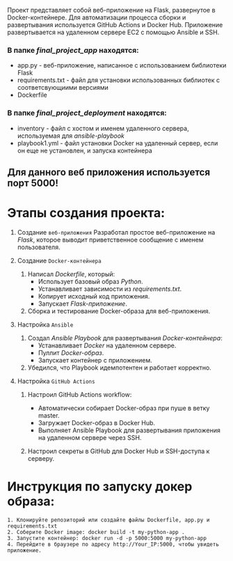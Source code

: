 Проект представляет собой веб-приложение на Flask, развернутое в Docker-контейнере. Для автоматизации процесса сборки и развертывания используется GitHub Actions и Docker Hub. Приложение развертывается на удаленном сервере EC2 с помощью Ansible и SSH.
### **В папке *final_project_app* находятся:**
* app.py - веб-приложение, написанное с использованием библиотеки Flask
* requirements.txt - файл для установки использованных библиотек с соответсвующиими версиями
* Dockerfile
### **В папке *final_project_deployment* находятся:**
* inventory - файл с хостом и именем удаленного сервера, используемая для *ansible-playbook*
* playbook1.yml - файл установки Docker на удаленный сервер, если он еще не установлен, и запуска контейнера
## **Для данного веб приложения используется порт 5000!**

# **Этапы создания проекта:**
1. Создание `веб-приложения`
    Разработал простое веб-приложение на *Flask*, которое выводит приветственное сообщение с именем пользователя.
   
2. Создание `Docker-контейнера`
   1) Написал *Dockerfile*, который:
       + Использует базовый образ *Python*.
       + Устанавливает зависимости из *requirements.txt*.
       + Копирует исходный код приложения.
       + Запускает *Flask-приложение*.
   2) Сборка и тестирование Docker-образа для веб-приложения.

3. Настройка `Ansible`
    1. Создал *Ansible Playbook* для развертывания *Docker-контейнера*:
        + Устанавливает *Docker* на удаленном сервере.
        + Пуллит *Docker-образ*.
        + Запускает контейнер с приложением.
    2. Убедился, что Playbook идемпотентен и работает корректно.

4. Настройка `GitHub Actions`
    1. Настроил GitHub Actions workflow:
        + Автоматически собирает Docker-образ при пуше в ветку master.
        + Загружает Docker-образ в Docker Hub.
        + Выполняет Ansible Playbook для развертывания приложения на удаленном сервере через SSH.

    2. Настроил секреты в GitHub для Docker Hub и SSH-доступа к серверу.
# Инструкция по запуску докер образа:
    1. Клонируйте репозиторий или создайте файлы Dockerfile, app.py и requirements.txt
    2. Соберите Docker image: docker build -t my-python-app .
    3. Запустите контейнер: docker run -d -p 5000:5000 my-python-app
    4. Перейдите в браузере по адресу http://Your_IP:5000, чтобы увидеть приложение.
